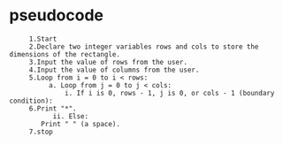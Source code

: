 # pseudocode
         1.Start
         2.Declare two integer variables rows and cols to store the dimensions of the rectangle.
         3.Input the value of rows from the user.
         4.Input the value of columns from the user.
         5.Loop from i = 0 to i < rows:
              a. Loop from j = 0 to j < cols:
                  i. If i is 0, rows - 1, j is 0, or cols - 1 (boundary condition):
         6.Print "*".
               ii. Else:
            Print " " (a space).
         7.stop

